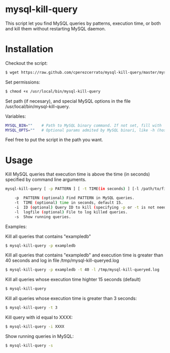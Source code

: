 mysql-kill-query
================

This script let you find MySQL queries by patterns, execution time, or both  and kill them without restarting MySQL daemon.

Installation
============

Checkout the script:

```bash
$ wget https://raw.github.com/cperezcerrato/mysql-kill-query/master/mysql-kill-query /usr/local/bin/
```

Set permissions:
```bash
$ chmod +x /usr/local/bin/mysql-kill-query
```
Set path (if necesary), and special MySQL options in the file /usr/local/bin/mysql-kill-query.

Variables:
```bash
MYSQL_BIN=""    # Path to MySQL binary command. If not set, fill with 'which mysql'
MYSQL_OPTS=""   # Optional params admited by MySQL binari, like -h (host), -s (socket), etc.
```
Feel free to put the script in the path you want.

Usage
=====

Kill MySQL queries that execution time is above the time (in seconds) specified by command line arguments.

```bash    
mysql-kill-query [ -p PATTERN ] [ -t TIME(in seconds) ] [-l /path/to/file.log ].

    -p  PATTERN (optional) Find PATTERN in MySQL queries.
    -t  TIME (optional) time in seconds, default 15.
    -i  ID (optional) Query ID to kill (specifying -p or -t is not needed using this).
    -l  logfile (optional) File to log killed queries.
    -s  Show running queries.
```
Examples:

Kill all queries that contains "exampledb"
```bash
$ mysql-kill-query -p exampledb
```

Kill all queries that contains "exampledb" and execution time is greater than 40 seconds and log in file /tmp/mysql-kill-queryed.log
```bash
$ mysql-kill-query -p exampledb -t 40 -l /tmp/mysql-kill-queryed.log
```

Kill all queries whose execution time highter 15 seconds (default)
```bash
$ mysql-kill-query
```
Kill all queries whose execution time is greater than 3 seconds:
```bash
$ mysql-kill-query -t 3
```

Kill query with id equal to XXXX:
```bash
$ mysql-kill-query -i XXXX
```

Show running queries in MySQL:
```bash
$ mysql-kill-query -s
```
